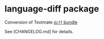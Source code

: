 # language-diff package

Conversion of Textmate [`diff` bundle](https://github.com/textmate/diff.tmbundle)

See [CHANGELOG.md] for details.
